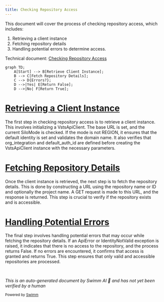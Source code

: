 ```yaml
---
title: Checking Repository Access
---
```

This document will cover the process of checking repository access, which includes:

1. Retrieving a client instance
2. Fetching repository details
3. Handling potential errors to determine access.

Technical document: <SwmLink doc-title="Checking Repository Access">[Checking Repository Access](/.swm/checking-repository-access.r4z2dcwu.sw.md)</SwmLink>

```mermaid
graph TD;
    A[Start] --> B[Retrieve Client Instance];
    B --> C[Fetch Repository Details];
    C --> D{Errors?};
    D -->|Yes| E[Return False];
    D -->|No| F[Return True];
```

# [Retrieving a Client Instance](https://app.swimm.io/repos/Z2l0aHViJTNBJTNBc2VudHJ5LWRlbW8tMSUzQSUzQVN3aW1tLURlbW8=/docs/r4z2dcwu#initializing-vstsapiclient)

The first step in checking repository access is to retrieve a client instance. This involves initializing a VstsApiClient. The base URL is set, and the current SiloMode is checked. If the mode is not REGION, it ensures that the default identity is set and validates the domain name. It also verifies that org_integration and default_auth_id are defined before creating the VstsApiClient instance with the necessary parameters.

# [Fetching Repository Details](https://app.swimm.io/repos/Z2l0aHViJTNBJTNBc2VudHJ5LWRlbW8tMSUzQSUzQVN3aW1tLURlbW8=/docs/r4z2dcwu#fetching-repository-details)

Once the client instance is retrieved, the next step is to fetch the repository details. This is done by constructing a URL using the repository name or ID and optionally the project name. A GET request is made to this URL, and the response is returned. This step is crucial to verify if the repository exists and is accessible.

# [Handling Potential Errors](https://app.swimm.io/repos/Z2l0aHViJTNBJTNBc2VudHJ5LWRlbW8tMSUzQSUzQVN3aW1tLURlbW8=/docs/r4z2dcwu#checking-repository-access)

The final step involves handling potential errors that may occur while fetching the repository details. If an ApiError or IdentityNotValid exception is raised, it indicates that there is no access to the repository, and the process returns False. If no errors are encountered, it confirms that access is granted and returns True. This step ensures that only valid and accessible repositories are processed.

&nbsp;

*This is an auto-generated document by Swimm AI 🌊 and has not yet been verified by a human*

<SwmMeta version="3.0.0" repo-id="Z2l0aHViJTNBJTNBc2VudHJ5LWRlbW8tMSUzQSUzQVN3aW1tLURlbW8=" repo-name="sentry-demo-1" doc-type="product-flows"><sup>Powered by [Swimm](/)</sup></SwmMeta>
